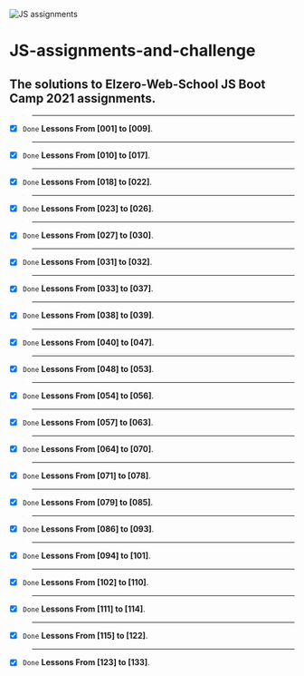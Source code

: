 ![JS assignments](https://miro.medium.com/max/785/1*H-25KB7EbSHjv70HXrdl6w.png)
# JS-assignments-and-challenge
## The solutions to Elzero-Web-School JS Boot Camp 2021 assignments.
>-------------------------------------
- [x] `Done` **Lessons From [001] to [009]**.
>--------------------------------------
- [x] `Done` **Lessons From [010] to [017]**.
>--------------------------------------
- [x] `Done` **Lessons From [018] to [022]**.
>--------------------------------------
- [x] `Done` **Lessons From [023] to [026]**.
>--------------------------------------
- [x] `Done` **Lessons From [027] to [030]**.
>--------------------------------------
- [x] `Done` **Lessons From [031] to [032]**.
>--------------------------------------
- [x] `Done` **Lessons From [033] to [037]**.
>--------------------------------------
- [x] `Done` **Lessons From [038] to [039]**.
>--------------------------------------
- [x] `Done` **Lessons From [040] to [047]**.
>--------------------------------------
- [x] `Done` **Lessons From [048] to [053]**.
>--------------------------------------
- [x] `Done` **Lessons From [054] to [056]**.
>--------------------------------------
- [x] `Done` **Lessons From [057] to [063]**.
>--------------------------------------
- [x] `Done` **Lessons From [064] to [070]**.
>--------------------------------------
- [x] `Done` **Lessons From [071] to [078]**.
>-------------------------------------
- [x] `Done` **Lessons From [079] to [085]**.
>--------------------------------------
- [x] `Done` **Lessons From [086] to [093]**.
>-------------------------------------
- [x] `Done` **Lessons From [094] to [101]**.
>--------------------------------------
- [x] `Done` **Lessons From [102] to [110]**.
>--------------------------------------
- [x] `Done` **Lessons From [111] to [114]**.
>--------------------------------------
- [x] `Done` **Lessons From [115] to [122]**.
>--------------------------------------
- [x] `Done` **Lessons From [123] to [133]**.
